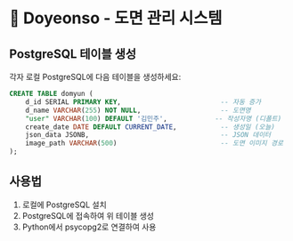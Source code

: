 # 🐻 Doyeonso - 도면 관리 시스템

## PostgreSQL 테이블 생성

각자 로컬 PostgreSQL에 다음 테이블을 생성하세요:

```sql
CREATE TABLE domyun (
    d_id SERIAL PRIMARY KEY,                         -- 자동 증가
    d_name VARCHAR(255) NOT NULL,                    -- 도면명
    "user" VARCHAR(100) DEFAULT '김민주',            -- 작성자명 (디폴트)
    create_date DATE DEFAULT CURRENT_DATE,           -- 생성일 (오늘)
    json_data JSONB,                                 -- JSON 데이터
    image_path VARCHAR(500)                          -- 도면 이미지 경로
);
```

## 사용법

1. 로컬에 PostgreSQL 설치
2. PostgreSQL에 접속하여 위 테이블 생성
3. Python에서 psycopg2로 연결하여 사용
